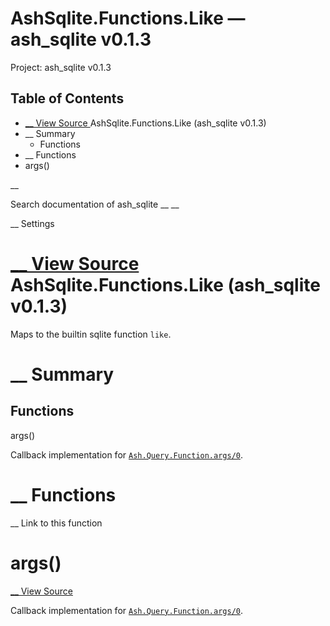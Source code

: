 # AshSqlite.Functions.Like — ash_sqlite v0.1.3

Project: ash_sqlite v0.1.3

## Table of Contents

- [ __ View Source ](external_link) AshSqlite.Functions.Like (ash_sqlite v0.1.3)
- __ Summary
  - Functions
- __ Functions
- args()

__

Search documentation of ash_sqlite __ __

__ Settings

#  [ __ View Source ](external_link) AshSqlite.Functions.Like (ash_sqlite v0.1.3)

Maps to the builtin sqlite function `like`.

#  __ Summary

##  Functions

args()

Callback implementation for [`Ash.Query.Function.args/0`](3.0.8/Ash.Query.Function.html#c:args/0).

#  __ Functions

__ Link to this function

# args()

[ __ View Source ](external_link)

Callback implementation for [`Ash.Query.Function.args/0`](3.0.8/Ash.Query.Function.html#c:args/0).
